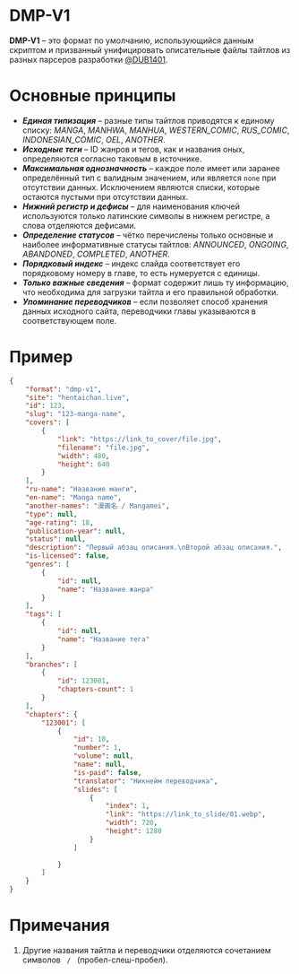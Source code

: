 # DMP-V1
**DMP-V1** – это формат по умолчанию, использующийся данным скриптом и призванный унифицировать описательные файлы тайтлов из разных парсеров разработки [@DUB1401](https://github.com/DUB1401).

# Основные принципы
* _**Единая типизация**_ – разные типы тайтлов приводятся к единому списку: _MANGA_, _MANHWA_, _MANHUA_, _WESTERN_COMIC_, _RUS_COMIC_, _INDONESIAN_COMIC_, _OEL_, _ANOTHER_.
* _**Исходные теги**_ – ID жанров и тегов, как и названия оных, определяются согласно таковым в источнике.
* _**Максимальная однозначность**_ – каждое поле имеет или заранее определённый тип с валидным значением, или является `none` при отсутствии данных. Исключением являются списки, которые остаются пустыми при отсутствии данных.
* _**Нижний регистр и дефисы**_ – для наименования ключей используются только латинские символы в нижнем регистре, а слова отделяются дефисами.
* _**Определение статусов**_ – чётко перечислены только основные и наиболее информативные статусы тайтлов: _ANNOUNCED_, _ONGOING_, _ABANDONED_, _COMPLETED_, _ANOTHER_.
* _**Порядковый индекс**_ – индекс слайда соответствует его порядковому номеру в главе, то есть нумеруется с единицы.
* _**Только важные сведения**_ – формат содержит лишь ту информацию, что необходима для загрузки тайтла и его правильной обработки.
* _**Упоминание переводчиков**_ – если позволяет способ хранения данных исходного сайта, переводчики главы указываются в соответствующем поле.

# Пример

```json
{
	"format": "dmp-v1",
	"site": "hentaichan.live",
	"id": 123,
	"slug": "123-manga-name",
	"covers": [
		{
			"link": "https://link_to_cover/file.jpg",
			"filename": "file.jpg",
			"width": 480,
			"height": 640
		}
	],
	"ru-name": "Название манги",
	"en-name": "Manga name",
	"another-names": "漫画名 / Mangamei",
	"type": null,
	"age-rating": 18,
	"publication-year": null,
	"status": null,
	"description": "Первый абзац описания.\nВторой абзац описания.",
	"is-licensed": false,
	"genres": [
		{
			"id": null,
			"name": "Название жанра"
		}
	],
	"tags": [
		{
			"id": null,
			"name": "Название тега"
		}
	],
	"branches": [
		{
			"id": 123001,
			"chapters-count": 1
		}
	],
	"chapters": {
		"123001": [
			{
				"id": 10,
				"number": 1,
				"volume": null,
				"name": null,
				"is-paid": false,
				"translator": "Никнейм переводчика",
				"slides": [
					{
						"index": 1,
						"link": "https://link_to_slide/01.webp",
						"width": 720,
						"height": 1280
					}
				]
				
			}
		]
	} 
}
```

# Примечания
1. Другие названия тайтла и переводчики отделяются сочетанием символов ` / ` (пробел-слеш-пробел).
